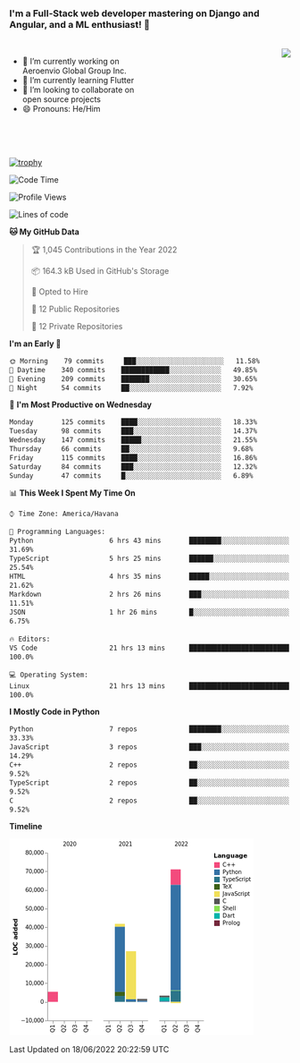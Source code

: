 ### I'm a Full-Stack web developer mastering on Django and Angular, and a ML enthusiast!  👋

<br/>

<img align="right" height="250"  src="https://media1.giphy.com/media/qgQUggAC3Pfv687qPC/giphy.gif?cid=ecf05e470ttfxgsj072btembitu1zn4ti3t3cdyg4jo5b3by&rid=giphy.gif&ct=g" />

 <div style="width:50%">
    <ul>
      <li>🔭 I’m currently working on Aeroenvio Global Group Inc.</li>
      <li>🌱 I’m currently learning Flutter</li>
      <li>👯 I’m looking to collaborate on open source projects</li>
      <li>😄 Pronouns: He/Him</li>
<!--       <li>⚡ Fun fact: I started my first professional project for a company as web dev without knowing any JS </li> -->
    </ul>
  </div>
  
<br/><br/><br/>

[![trophy](https://github-profile-trophy.vercel.app/?username=dfg-98&row=3&column=3&theme=monokai)](https://github.com/ryo-ma/github-profile-trophy)


<!--START_SECTION:waka-->
![Code Time](http://img.shields.io/badge/Code%20Time-273%20hrs%2024%20mins-blue)

![Profile Views](http://img.shields.io/badge/Profile%20Views-23-blue)

![Lines of code](https://img.shields.io/badge/From%20Hello%20World%20I%27ve%20Written-150%20Thousand%20lines%20of%20code-blue)

**🐱 My GitHub Data** 

> 🏆 1,045 Contributions in the Year 2022
 > 
> 📦 164.3 kB Used in GitHub's Storage 
 > 
> 💼 Opted to Hire
 > 
> 📜 12 Public Repositories 
 > 
> 🔑 12 Private Repositories  
 > 
**I'm an Early 🐤** 

```text
🌞 Morning    79 commits     ███░░░░░░░░░░░░░░░░░░░░░░   11.58% 
🌆 Daytime    340 commits    ████████████░░░░░░░░░░░░░   49.85% 
🌃 Evening    209 commits    ███████░░░░░░░░░░░░░░░░░░   30.65% 
🌙 Night      54 commits     ██░░░░░░░░░░░░░░░░░░░░░░░   7.92%

```
📅 **I'm Most Productive on Wednesday** 

```text
Monday       125 commits    ████░░░░░░░░░░░░░░░░░░░░░   18.33% 
Tuesday      98 commits     ███░░░░░░░░░░░░░░░░░░░░░░   14.37% 
Wednesday    147 commits    █████░░░░░░░░░░░░░░░░░░░░   21.55% 
Thursday     66 commits     ██░░░░░░░░░░░░░░░░░░░░░░░   9.68% 
Friday       115 commits    ████░░░░░░░░░░░░░░░░░░░░░   16.86% 
Saturday     84 commits     ███░░░░░░░░░░░░░░░░░░░░░░   12.32% 
Sunday       47 commits     █░░░░░░░░░░░░░░░░░░░░░░░░   6.89%

```


📊 **This Week I Spent My Time On** 

```text
⌚︎ Time Zone: America/Havana

💬 Programming Languages: 
Python                   6 hrs 43 mins       ████████░░░░░░░░░░░░░░░░░   31.69% 
TypeScript               5 hrs 25 mins       ██████░░░░░░░░░░░░░░░░░░░   25.54% 
HTML                     4 hrs 35 mins       █████░░░░░░░░░░░░░░░░░░░░   21.62% 
Markdown                 2 hrs 26 mins       ███░░░░░░░░░░░░░░░░░░░░░░   11.51% 
JSON                     1 hr 26 mins        █░░░░░░░░░░░░░░░░░░░░░░░░   6.75%

🔥 Editors: 
VS Code                  21 hrs 13 mins      █████████████████████████   100.0%

💻 Operating System: 
Linux                    21 hrs 13 mins      █████████████████████████   100.0%

```

**I Mostly Code in Python** 

```text
Python                   7 repos             ████████░░░░░░░░░░░░░░░░░   33.33% 
JavaScript               3 repos             ███░░░░░░░░░░░░░░░░░░░░░░   14.29% 
C++                      2 repos             ██░░░░░░░░░░░░░░░░░░░░░░░   9.52% 
TypeScript               2 repos             ██░░░░░░░░░░░░░░░░░░░░░░░   9.52% 
C                        2 repos             ██░░░░░░░░░░░░░░░░░░░░░░░   9.52%

```


**Timeline**

![Chart not found](https://raw.githubusercontent.com/dfg-98/dfg-98/main/charts/bar_graph.png) 


 Last Updated on 18/06/2022 20:22:59 UTC
<!--END_SECTION:waka-->
